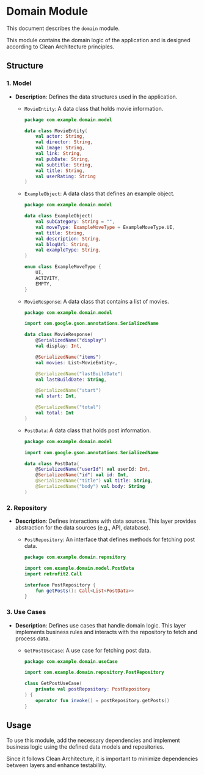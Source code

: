 # Domain Module

This document describes the `domain` module.

This module contains the domain logic of the application and is designed according to Clean Architecture principles.

## Structure

### 1. Model

- **Description**: Defines the data structures used in the application.

  - `MovieEntity`: A data class that holds movie information.
  
    ```kotlin
    package com.example.domain.model

    data class MovieEntity(
        val actor: String,
        val director: String,
        val image: String,
        val link: String,
        val pubDate: String,
        val subtitle: String,
        val title: String,
        val userRating: String
    )
    ```

  - `ExampleObject`: A data class that defines an example object.
  
    ```kotlin
    package com.example.domain.model

    data class ExampleObject(
        val subCategory: String = "",
        val moveType: ExampleMoveType = ExampleMoveType.UI,
        val title: String,
        val description: String,
        val blogUrl: String,
        val exampleType: String,
    )

    enum class ExampleMoveType {
        UI,
        ACTIVITY,
        EMPTY,
    }
    ```

  - `MovieResponse`: A data class that contains a list of movies.
  
    ```kotlin
    package com.example.domain.model

    import com.google.gson.annotations.SerializedName

    data class MovieResponse(
        @SerializedName("display")
        val display: Int,

        @SerializedName("items")
        val movies: List<MovieEntity>,

        @SerializedName("lastBuildDate")
        val lastBuildDate: String,

        @SerializedName("start")
        val start: Int,

        @SerializedName("total")
        val total: Int
    )
    ```

  - `PostData`: A data class that holds post information.
  
    ```kotlin
    package com.example.domain.model

    import com.google.gson.annotations.SerializedName

    data class PostData(
        @SerializedName("userId") val userId: Int,
        @SerializedName("id") val id: Int,
        @SerializedName("title") val title: String,
        @SerializedName("body") val body: String
    )
    ```

### 2. Repository

- **Description**: Defines interactions with data sources. This layer provides abstraction for the data sources (e.g., API, database).

  - `PostRepository`: An interface that defines methods for fetching post data.
  
    ```kotlin
    package com.example.domain.repository

    import com.example.domain.model.PostData
    import retrofit2.Call

    interface PostRepository {
        fun getPosts(): Call<List<PostData>>
    }
    ```

### 3. Use Cases

- **Description**: Defines use cases that handle domain logic. This layer implements business rules and interacts with the repository to fetch and process data.

  - `GetPostUseCase`: A use case for fetching post data.
  
    ```kotlin
    package com.example.domain.useCase

    import com.example.domain.repository.PostRepository

    class GetPostUseCase(
        private val postRepository: PostRepository
    ) {
        operator fun invoke() = postRepository.getPosts()
    }
    ```

## Usage

To use this module, add the necessary dependencies and implement business logic using the defined data models and repositories.

Since it follows Clean Architecture, it is important to minimize dependencies between layers and enhance testability.